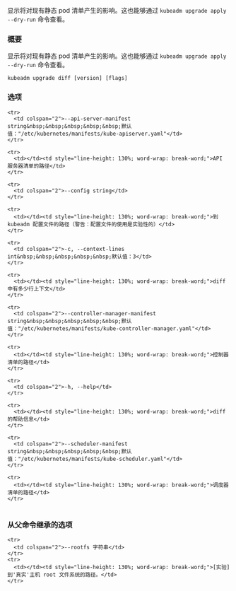 
显示将对现有静态 pod 清单产生的影响。这也能够通过 `kubeadm upgrade apply --dry-run` 命令查看。
<!--
Show what differences would be applied to existing static pod manifests. See also: kubeadm upgrade apply --dry-run
-->

<!--
### Synopsis
-->

### 概要

<!--
Show what differences would be applied to existing static pod manifests. See also: kubeadm upgrade apply --dry-run
-->
显示将对现有静态 pod 清单产生的影响。这也能够通过 `kubeadm upgrade apply --dry-run` 命令查看。

```
kubeadm upgrade diff [version] [flags]
```

<!--
### Options
-->

### 选项

<table style="width: 100%; table-layout: fixed;">
  <colgroup>
    <col span="1" style="width: 10px;" />
    <col span="1" />
  </colgroup>
  <tbody>
<!--
      <td colspan="2">--api-server-manifest string&nbsp;&nbsp;&nbsp;&nbsp;&nbsp;Default: "/etc/kubernetes/manifests/kube-apiserver.yaml"</td>
-->

    <tr>
      <td colspan="2">--api-server-manifest string&nbsp;&nbsp;&nbsp;&nbsp;&nbsp;默认值："/etc/kubernetes/manifests/kube-apiserver.yaml"</td>
    </tr>
<!--
      <td></td><td style="line-height: 130%; word-wrap: break-word;">path to API server manifest</td>
-->
    <tr>
      <td></td><td style="line-height: 130%; word-wrap: break-word;">API 服务器清单的路径</td>
    </tr>

    <tr>
      <td colspan="2">--config string</td>
    </tr>
    
<!--
    <td></td><td style="line-height: 130%; word-wrap: break-word;">Path to kubeadm config file (WARNING: Usage of a configuration file is experimental)</td>
-->
    <tr>
      <td></td><td style="line-height: 130%; word-wrap: break-word;">到 kubeadm 配置文件的路径（警告：配置文件的使用是实验性的）</td>    
    </tr>
    
<!--
      <td colspan="2">-c, --context-lines int&nbsp;&nbsp;&nbsp;&nbsp;&nbsp;Default: 3</td>
-->
    <tr>
      <td colspan="2">-c, --context-lines int&nbsp;&nbsp;&nbsp;&nbsp;&nbsp;默认值：3</td>
    </tr>
    
<!--
      <td></td><td style="line-height: 130%; word-wrap: break-word;">How many lines of context in the diff</td>
-->
    <tr>
      <td></td><td style="line-height: 130%; word-wrap: break-word;">diff 中有多少行上下文</td>
    </tr>

<!--
      <td colspan="2">--controller-manager-manifest string&nbsp;&nbsp;&nbsp;&nbsp;&nbsp;Default: "/etc/kubernetes/manifests/kube-controller-manager.yaml"</td>
-->
    <tr>
      <td colspan="2">--controller-manager-manifest string&nbsp;&nbsp;&nbsp;&nbsp;&nbsp;默认值："/etc/kubernetes/manifests/kube-controller-manager.yaml"</td>
    </tr>
    
<!--
      <td></td><td style="line-height: 130%; word-wrap: break-word;">path to controller manifest</td>
-->
    <tr>
      <td></td><td style="line-height: 130%; word-wrap: break-word;">控制器清单的路径</td>
    </tr>

    <tr>
      <td colspan="2">-h, --help</td>
    </tr>
    
<!--
      <td></td><td style="line-height: 130%; word-wrap: break-word;">help for diff</td>
-->
    <tr>
      <td></td><td style="line-height: 130%; word-wrap: break-word;">diff 的帮助信息</td>
    </tr>

<!--
      <td colspan="2">--scheduler-manifest string&nbsp;&nbsp;&nbsp;&nbsp;&nbsp;Default: "/etc/kubernetes/manifests/kube-scheduler.yaml"</td>
-->
    <tr>
      <td colspan="2">--scheduler-manifest string&nbsp;&nbsp;&nbsp;&nbsp;&nbsp;默认值："/etc/kubernetes/manifests/kube-scheduler.yaml"</td>
    </tr>
    
<!--
      <td></td><td style="line-height: 130%; word-wrap: break-word;">path to scheduler manifest</td>
-->
    <tr>
      <td></td><td style="line-height: 130%; word-wrap: break-word;">调度器清单的路径</td>
    </tr>

  </tbody>
</table>


<!--
### Options inherited from parent commands
-->

### 从父命令继承的选项

<table style="width: 100%; table-layout: fixed;">
  <colgroup>
    <col span="1" style="width: 10px;" />
    <col span="1" />
  </colgroup>
  <tbody>

<!--
      <td colspan="2">--rootfs string</td>
-->
    <tr>
      <td colspan="2">--rootfs 字符串</td>
    </tr>
    <tr>
      <td></td><td style="line-height: 130%; word-wrap: break-word;">[实验] 到'真实'主机 root 文件系统的路径。</td>
    </tr>

  </tbody>
</table>



